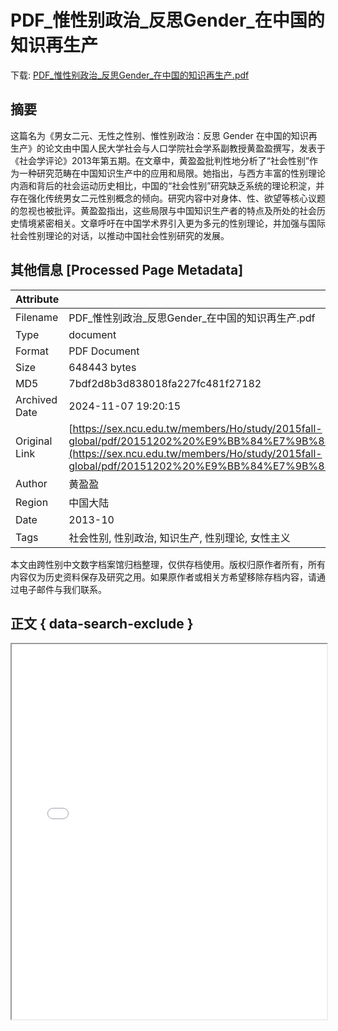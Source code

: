 # PDF_惟性别政治_反思Gender_在中国的知识再生产

<!-- tcd_download_link -->
下载: [PDF_惟性别政治_反思Gender_在中国的知识再生产.pdf](PDF_惟性别政治_反思Gender_在中国的知识再生产.pdf)
<!-- tcd_download_link_end -->

## 摘要

<!-- tcd_abstract -->
这篇名为《男女二元、无性之性别、惟性别政治：反思 Gender 在中国的知识再生产》的论文由中国人民大学社会与人口学院社会学系副教授黄盈盈撰写，发表于《社会学评论》2013年第五期。在文章中，黄盈盈批判性地分析了“社会性别”作为一种研究范畴在中国知识生产中的应用和局限。她指出，与西方丰富的性别理论内涵和背后的社会运动历史相比，中国的“社会性别”研究缺乏系统的理论积淀，并存在强化传统男女二元性别概念的倾向。研究内容中对身体、性、欲望等核心议题的忽视也被批评。黄盈盈指出，这些局限与中国知识生产者的特点及所处的社会历史情境紧密相关。文章呼吁在中国学术界引入更为多元的性别理论，并加强与国际社会性别理论的对话，以推动中国社会性别研究的发展。

<!-- tcd_abstract_end -->

## 其他信息 [Processed Page Metadata]

| Attribute       | Value                                  |
|-----------------|----------------------------------------|
| Filename        | PDF_惟性别政治_反思Gender_在中国的知识再生产.pdf                             |
| Type            | document                                 |
| Format          | PDF Document                               |
| Size            | 648443 bytes                           |
| MD5             | 7bdf2d8b3d838018fa227fc481f27182                                  |
| Archived Date   | 2024-11-07 19:20:15                             |
| Original Link   | [https://sex.ncu.edu.tw/members/Ho/study/2015fall-global/pdf/20151202%20%E9%BB%84%E7%9B%88%E7%9B%88%EF%BC%8D%E5%94%AF%E6%80%A7%E5%88%AB%E6%94%BF%E6%B2%BB%E6%96%870829.pdf](https://sex.ncu.edu.tw/members/Ho/study/2015fall-global/pdf/20151202%20%E9%BB%84%E7%9B%88%E7%9B%88%EF%BC%8D%E5%94%AF%E6%80%A7%E5%88%AB%E6%94%BF%E6%B2%BB%E6%96%870829.pdf)                         |
| Author          | 黄盈盈                               |
| Region          | 中国大陆                               |
| Date            | 2013-10                                 |
| Tags            | 社会性别, 性别政治, 知识生产, 性别理论, 女性主义                                 |

本文由跨性别中文数字档案馆归档整理，仅供存档使用。版权归原作者所有，所有内容仅为历史资料保存及研究之用。如果原作者或相关方希望移除存档内容，请通过电子邮件与我们联系。

## 正文 { data-search-exclude }

<!-- tcd_main_text -->
<iframe src="../PDF_惟性别政治_反思Gender_在中国的知识再生产.pdf" width="100%" height="600px">
    <p>无法显示PDF，请下载查看。</p>
</iframe>
<!-- tcd_main_text_end -->

